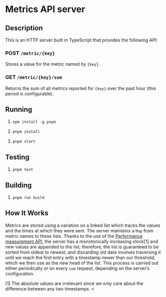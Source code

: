 # Metrics API server

## Description

This is an HTTP server built in TypeScript that provides the following
API:

### POST `/metric/{key}`

Stores a value for the metric named by `{key}`.

### GET `/metric/{key}/sum`

Returns the sum of all metrics reported for `{key}` over the past hour
(this period is configurable).

## Running

1. `npm install -g pnpm`

2. `pnpm install`

3. `pnpm start`

## Testing

1. `pnpm test`

## Building

1. `pnpm run build`

## How It Works

Metrics are stored using a variation on a linked list which tracks the
values and the times at which they were sent. The server maintains a
`Map` from metric names to these lists. Thanks to the use of the
[Performance measurement API](https://nodejs.org/api/perf_hooks.html),
the server has a monotonically increasing clock[1] and new values are
appended to the list; therefore, the list is guaranteed to be sorted
from oldest to newest, and discarding old data involves traversing it
until we reach the first entry with a timestamp newer than our
threshold, which we then use as the new head of the list. This process
is carried out either periodically or on every `sum` request,
depending on the server’s configuration.

[1] The absolute values are irrelevant since we only care about the
difference between any two timestamps.
<